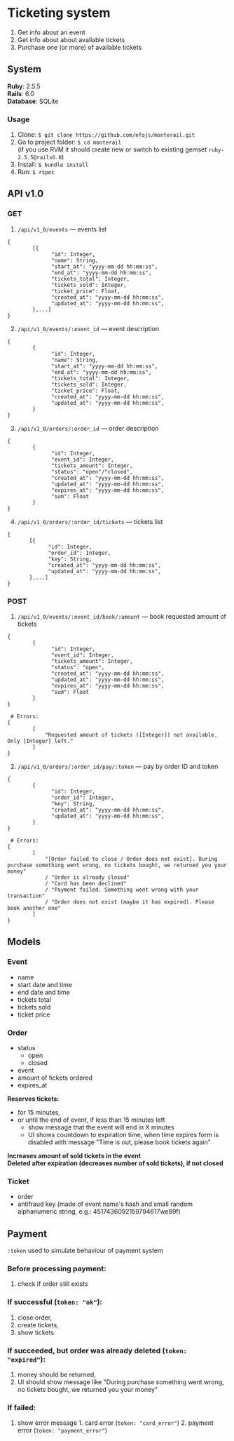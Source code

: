 # Ticketing system
1. Get info about an event
2. Get info about about available tickets
3. Purchase one (or more) of available tickets

## System
**Ruby**: 2.5.5  
**Rails**: 6.0  
**Database**: SQLite

### Usage
1. Clone: `$ git clone https://github.com/efojs/monterail.git`
2. Go to project folder: `$ cd monterail`  
  (if you use RVM it should create new or switch to existing gemset `ruby-2.5.5@rails6.0`)
3. Install: `$ bundle install`
4. Run: `$ rspec`


## API v1.0

### GET
1. `/api/v1_0/events` — events list
```
{
        [{
              "id": Integer,
              "name": String,
              "start_at": "yyyy-mm-dd hh:mm:ss",
              "end_at": "yyyy-mm-dd hh:mm:ss",
              "tickets_total": Integer,
              "tickets_sold": Integer,
              "ticket_price": Float,
              "created_at": "yyyy-mm-dd hh:mm:ss",
              "updated_at": "yyyy-mm-dd hh:mm:ss",
        },...]
}
```
2. `/api/v1_0/events/:event_id` — event description
```
{  
        {
              "id": Integer,
              "name": String,
              "start_at": "yyyy-mm-dd hh:mm:ss",
              "end_at": "yyyy-mm-dd hh:mm:ss",
              "tickets_total": Integer,
              "tickets_sold": Integer,
              "ticket_price": Float,
              "created_at": "yyyy-mm-dd hh:mm:ss",
              "updated_at": "yyyy-mm-dd hh:mm:ss",
        }
}
```
3. `/api/v1_0/orders/:order_id` — order description
```
{  
        {
              "id": Integer,
              "event_id": Integer,
              "tickets_amount": Integer,
              "status": "open"/"closed",
              "created_at": "yyyy-mm-dd hh:mm:ss",
              "updated_at": "yyyy-mm-dd hh:mm:ss",
              "expires_at": "yyyy-mm-dd hh:mm:ss",
              "sum": Float
        }
}
```
4. `/api/v1_0/orders/:order_id/tickets` — tickets list
```
{  
       [{     
             "id": Integer,
             "order_id": Integer,
             "key": String,              
             "created_at": "yyyy-mm-dd hh:mm:ss",
             "updated_at": "yyyy-mm-dd hh:mm:ss",
       },...]
}
```

### POST
1. `/api/v1_0/events/:event_id/book/:amount` — book requested amount of tickets
```
{  
        {
              "id": Integer,
              "event_id": Integer,
              "tickets_amount": Integer,
              "status": "open",
              "created_at": "yyyy-mm-dd hh:mm:ss",
              "updated_at": "yyyy-mm-dd hh:mm:ss",
              "expires_at": "yyyy-mm-dd hh:mm:ss",
              "sum": Float
        }
}

 # Errors:
{
        [
            "Requested amount of tickets ([Integer]) not available. Only [Integer] left."
        ]
}
```
2. `/api/v1_0/orders/:order_id/pay/:token` — pay by order ID and token
```
{  
        {     
              "id": Integer,
              "order_id": Integer,
              "key": String,              
              "created_at": "yyyy-mm-dd hh:mm:ss",
              "updated_at": "yyyy-mm-dd hh:mm:ss",
        }
}

 # Errors:
{
        [
            "[Order failed to close / Order does not exist]. During purchase something went wrong, no tickets bought, we returned you your money"
            / "Order is already closed"
            / "Card has been declined"
            / "Payment failed. Something went wrong with your transaction"
            / "Order does not exist (maybe it has expired). Please book another one"
        ]
}
```

## Models
### Event
- name
- start date and time
- end date and time
- tickets total
- tickets sold
- ticket price

### Order
- status
  - open
  - closed
- event
- amount of tickets ordered
- expires_at  


**Reserves tickets:**
  - for 15 minutes,
  - or until the end of event, if less than 15 minutes left
    - show message that the event will end in X minutes
    - UI shows countdown to expiration time, when time expires form is disabled with message "Time is out, please book tickets again"

**Increases amount of sold tickets in the event**  
**Deleted after expiration (decreases number of sold tickets), if not closed**  

### Ticket
- order
- antifraud key (made of event name's hash and small random alphanumeric string, e.g.: 4517436092159794617we89f)

## Payment
`:token` used to simulate behaviour of payment system
### Before processing payment:  
  1. check if order still exists

### If successful (`token: "ok"`):  
  1. close order,
  2. create tickets,
  3. show tickets

### If succeeded, but order was already deleted (`token: "expired"`):
  1. money should be returned,
  2. UI should show message like "During purchase something went wrong, no tickets bought, we returned you your money"

### If failed:
  1. show error message
    1. card error (`token: "card_error"`)
    2. payment error (`token: "payment_error"`)
